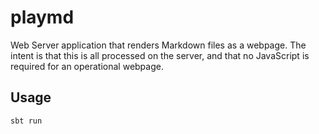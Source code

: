 # playmd
Web Server application that renders Markdown files as a webpage. The intent is that this is all processed on the server,
and that no JavaScript is required for an operational webpage.

## Usage

```shell
sbt run
```